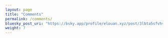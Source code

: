 ```yaml
---
layout: page
title: "Comments"
permalink: /comments/
bluesky_post_uri: "https://bsky.app/profile/elouan.xyz/post/3lbta5sfvhs2w"
weight: 7
---
```


<link rel="stylesheet" href="https://unpkg.com/bluesky-comments@0.3.0/dist/bluesky-comments.css">

<script src="https://unpkg.com/react@18/umd/react.production.min.js"></script>
<script src="https://unpkg.com/react-dom@18/umd/react-dom.production.min.js"></script>
<script src="https://unpkg.com/bluesky-comments@0.3.0/dist/bluesky-comments.umd.js"></script>

<script>
  document.addEventListener('DOMContentLoaded', function() {
    const uri = 'https://bsky.app/profile/elouan.xyz/post/3lbta5sfvhs2w'
    if (uri) {
      initBlueskyComments('bluesky-comments', uri);
    } 
  });
</script>